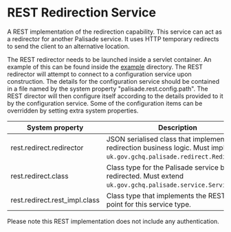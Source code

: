 # REST Redirection Service
A REST implementation of the redirection capability. This service can act as a redirector for another Palisade service.
It uses HTTP temporary redirects to send the client to an alternative location. 

The REST redirector needs to be launched inside a servlet container. An example of this can be found inside the [example](../../example/README.md)
directory. The REST redirector will attempt to connect to a configuration service upon construction. The details for the configuration service
should be contained in a file named by the system property "palisade.rest.config.path". The REST director will then configure itself according
to the details provided to it by the configuration service. Some of the configuration items can be overridden by setting extra system properties.

| System property | Description |
|-----------------|-------------|
| rest.redirect.redirector | JSON serialised class that implements the redirection business logic. Must implement `uk.gov.gchq.palisade.redirect.Redirector`. |
| rest.redirect.class | Class type for the Palisade service being redirected. Must extend `uk.gov.gchq.palisade.service.Service`. |
| rest.redirect.rest_impl.class | Class type that implements the REST end point for this service type.  |

Please note this REST implementation does not include any authentication.
